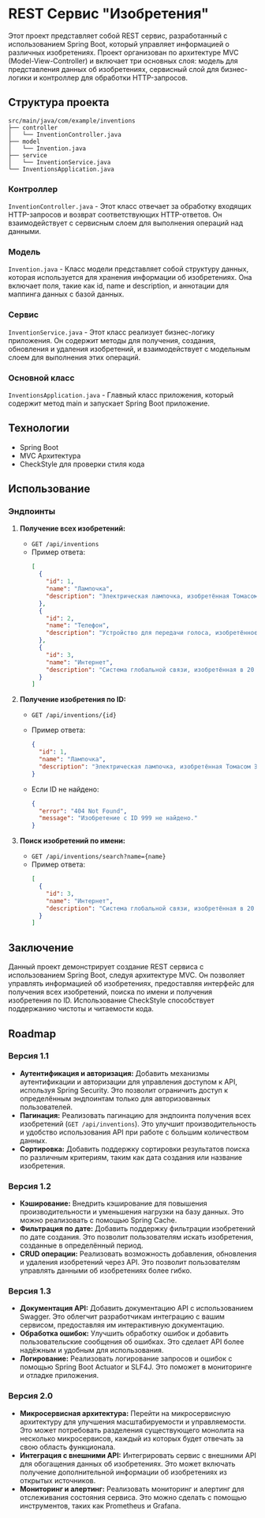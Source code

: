 # REST Сервис "Изобретения"

Этот проект представляет собой REST сервис, разработанный с использованием Spring Boot, который управляет информацией о различных изобретениях. Проект организован по архитектуре MVC (Model-View-Controller) и включает три основных слоя: модель для представления данных об изобретениях, сервисный слой для бизнес-логики и контроллер для обработки HTTP-запросов.

## Структура проекта

```
src/main/java/com/example/inventions
├── controller
│   └── InventionController.java
├── model
│   └── Invention.java
├── service
│   └── InventionService.java
└── InventionsApplication.java
```

### Контроллер

`InventionController.java` - Этот класс отвечает за обработку входящих HTTP-запросов и возврат соответствующих HTTP-ответов. Он взаимодействует с сервисным слоем для выполнения операций над данными.

### Модель

`Invention.java` - Класс модели представляет собой структуру данных, которая используется для хранения информации об изобретениях. Она включает поля, такие как id, name и description, и аннотации для маппинга данных с базой данных.

### Сервис

`InventionService.java` - Этот класс реализует бизнес-логику приложения. Он содержит методы для получения, создания, обновления и удаления изобретений, и взаимодействует с модельным слоем для выполнения этих операций.

### Основной класс

`InventionsApplication.java` - Главный класс приложения, который содержит метод main и запускает Spring Boot приложение.

## Технологии

- Spring Boot
- MVC Архитектура
- CheckStyle для проверки стиля кода

## Использование

### Эндпоинты

1. **Получение всех изобретений:**
   - `GET /api/inventions`
   - Пример ответа:
     ```json
     [
       {
         "id": 1,
         "name": "Лампочка",
         "description": "Электрическая лампочка, изобретённая Томасом Эдисоном."
       },
       {
         "id": 2,
         "name": "Телефон",
         "description": "Устройство для передачи голоса, изобретённое Александром Беллом."
       },
       {
         "id": 3,
         "name": "Интернет",
         "description": "Система глобальной связи, изобретённая в 20 веке."
       }
     ]
     ```

2. **Получение изобретения по ID:**
   - `GET /api/inventions/{id}`
   - Пример ответа:
     ```json
     {
       "id": 1,
       "name": "Лампочка",
       "description": "Электрическая лампочка, изобретённая Томасом Эдисоном."
     }
     ```

   - Если ID не найдено:
     ```json
     {
       "error": "404 Not Found",
       "message": "Изобретение с ID 999 не найдено."
     }
     ```

3. **Поиск изобретений по имени:**
   - `GET /api/inventions/search?name={name}`
   - Пример ответа:
     ```json
     [
       {
         "id": 3,
         "name": "Интернет",
         "description": "Система глобальной связи, изобретённая в 20 веке."
       }
     ]
     ```

## Заключение

Данный проект демонстрирует создание REST сервиса с использованием Spring Boot, следуя архитектуре MVC. Он позволяет управлять информацией об изобретениях, предоставляя интерфейс для получения всех изобретений, поиска по имени и получения изобретения по ID. Использование CheckStyle способствует поддержанию чистоты и читаемости кода.

## Roadmap

### Версия 1.1

- **Аутентификация и авторизация:** Добавить механизмы аутентификации и авторизации для управления доступом к API, используя Spring Security. Это позволит ограничить доступ к определённым эндпоинтам только для авторизованных пользователей.
- **Пагинация:** Реализовать пагинацию для эндпоинта получения всех изобретений (`GET /api/inventions`). Это улучшит производительность и удобство использования API при работе с большим количеством данных.
- **Сортировка:** Добавить поддержку сортировки результатов поиска по различным критериям, таким как дата создания или название изобретения.

### Версия 1.2

- **Кэширование:** Внедрить кэширование для повышения производительности и уменьшения нагрузки на базу данных. Это можно реализовать с помощью Spring Cache.
- **Фильтрация по дате:** Добавить поддержку фильтрации изобретений по дате создания. Это позволит пользователям искать изобретения, созданные в определённый период.
- **CRUD операции:** Реализовать возможность добавления, обновления и удаления изобретений через API. Это позволит пользователям управлять данными об изобретениях более гибко.

### Версия 1.3

- **Документация API:** Добавить документацию API с использованием Swagger. Это облегчит разработчикам интеграцию с вашим сервисом, предоставляя им интерактивную документацию.
- **Обработка ошибок:** Улучшить обработку ошибок и добавить пользовательские сообщения об ошибках. Это сделает API более надёжным и удобным для использования.
- **Логирование:** Реализовать логирование запросов и ошибок с помощью Spring Boot Actuator и SLF4J. Это поможет в мониторинге и отладке приложения.

### Версия 2.0

- **Микросервисная архитектура:** Перейти на микросервисную архитектуру для улучшения масштабируемости и управляемости. Это может потребовать разделения существующего монолита на несколько микросервисов, каждый из которых будет отвечать за свою область функционала.
- **Интеграция с внешними API:** Интегрировать сервис с внешними API для обогащения данных об изобретениях. Это может включать получение дополнительной информации об изобретениях из открытых источников.
- **Мониторинг и алертинг:** Реализовать мониторинг и алертинг для отслеживания состояния сервиса. Это можно сделать с помощью инструментов, таких как Prometheus и Grafana.
